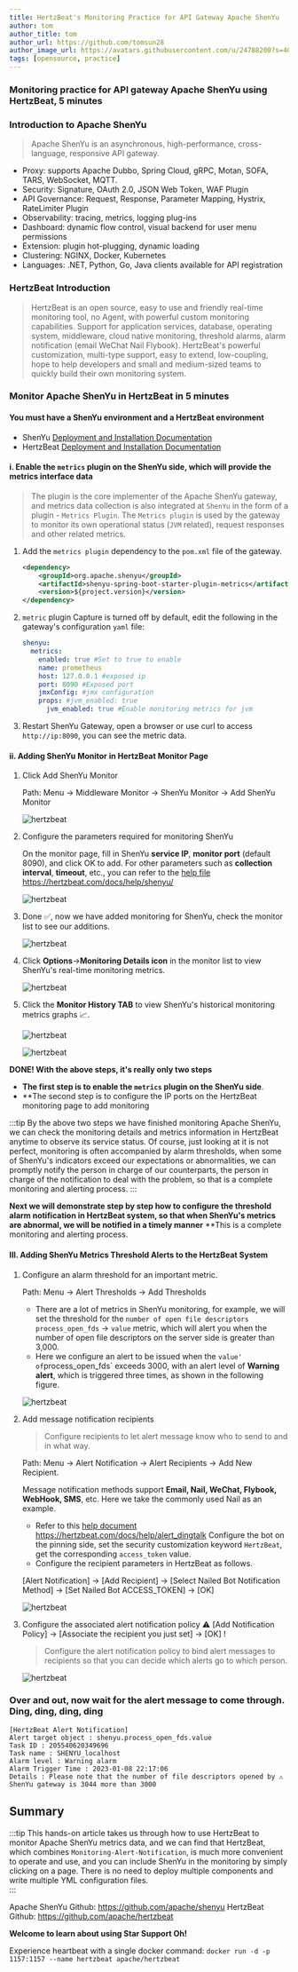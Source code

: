 ```yaml
---
title: HertzBeat's Monitoring Practice for API Gateway Apache ShenYu
author: tom
author_title: tom
author_url: https://github.com/tomsun28
author_image_url: https://avatars.githubusercontent.com/u/24788200?s=400&v=4
tags: [opensource, practice]
---
```


### Monitoring practice for API gateway Apache ShenYu using HertzBeat, 5 minutes

### Introduction to Apache ShenYu

> Apache ShenYu is an asynchronous, high-performance, cross-language, responsive API gateway.

- Proxy: supports Apache Dubbo, Spring Cloud, gRPC, Motan, SOFA, TARS, WebSocket, MQTT.
- Security: Signature, OAuth 2.0, JSON Web Token, WAF Plugin
- API Governance: Request, Response, Parameter Mapping, Hystrix, RateLimiter Plugin
- Observability: tracing, metrics, logging plug-ins
- Dashboard: dynamic flow control, visual backend for user menu permissions
- Extension: plugin hot-plugging, dynamic loading
- Clustering: NGINX, Docker, Kubernetes
- Languages: .NET, Python, Go, Java clients available for API registration

### HertzBeat Introduction

> HertzBeat is an open source, easy to use and friendly real-time monitoring tool, no Agent, with powerful custom monitoring capabilities.
> Support for application services, database, operating system, middleware, cloud native monitoring, threshold alarms, alarm notification (email WeChat Nail Flybook).
> HertzBeat's powerful customization, multi-type support, easy to extend, low-coupling, hope to help developers and small and medium-sized teams to quickly build their own monitoring system.

### Monitor Apache ShenYu in HertzBeat in 5 minutes

#### You must have a ShenYu environment and a HertzBeat environment

- ShenYu [Deployment and Installation Documentation](https://shenyu.apache.org/zh/docs/deployment/deployment-before)
- HertzBeat [Deployment and Installation Documentation](https://hertzbeat.com/docs/start/docker-deploy)

#### i. Enable the `metrics` plugin on the ShenYu side, which will provide the metrics interface data

> The plugin is the core implementer of the Apache ShenYu gateway, and metrics data collection is also integrated at `ShenYu` in the form of a plugin - `Metrics Plugin`.
> The `Metrics plugin` is used by the gateway to monitor its own operational status (`JVM` related), request responses and other related metrics.

1. Add the `metrics plugin` dependency to the `pom.xml` file of the gateway.

    ```xml
    <dependency>
        <groupId>org.apache.shenyu</groupId>
        <artifactId>shenyu-spring-boot-starter-plugin-metrics</artifactId>
        <version>${project.version}</version>
    </dependency>
    ```

2. `metric` plugin Capture is turned off by default, edit the following in the gateway's configuration `yaml` file:

    ```yaml
    shenyu:
      metrics:
        enabled: true #Set to true to enable
        name: prometheus 
        host: 127.0.0.1 #exposed ip
        port: 8090 #Exposed port
        jmxConfig: #jmx configuration
        props: #jvm_enabled: true
          jvm_enabled: true #Enable monitoring metrics for jvm
    ```

3. Restart ShenYu Gateway, open a browser or use curl to access `http://ip:8090`, you can see the metric data.

#### ii. Adding ShenYu Monitor in HertzBeat Monitor Page

1. Click Add ShenYu Monitor

    Path: Menu -> Middleware Monitor -> ShenYu Monitor -> Add ShenYu Monitor

    ![hertzbeat](/img/blog/monitor-shenyu-1.png)

2. Configure the parameters required for monitoring ShenYu

    On the monitor page, fill in ShenYu **service IP**, **monitor port** (default 8090), and click OK to add.
    For other parameters such as **collection interval**, **timeout**, etc., you can refer to the [help file](https://hertzbeat.com/docs/help/shenyu/) <https://hertzbeat.com/docs/help/shenyu/>

    ![hertzbeat](/img/blog/monitor-shenyu-1.png)

3. Done ✅, now we have added monitoring for ShenYu, check the monitor list to see our additions.

    ![hertzbeat](/img/blog/monitor-shenyu-3.png)

4. Click **Options**->**Monitoring Details icon** in the monitor list to view ShenYu's real-time monitoring metrics.

    ![hertzbeat](/img/blog/monitor-shenyu-4.png)

5. Click the **Monitor History TAB** to view ShenYu's historical monitoring metrics graphs 📈.

    ![hertzbeat](/img/blog/monitor-shenyu-5.png)

    ![hertzbeat](/img/blog/monitor-shenyu-6.png)

**DONE! With the above steps, it's really only two steps**

- **The first step is to enable the `metrics` plugin on the ShenYu side**.
- **The second step is to configure the IP ports on the HertzBeat monitoring page to add monitoring

:::tip
By the above two steps we have finished monitoring Apache ShenYu, we can check the monitoring details and metrics information in HertzBeat anytime to observe its service status.
Of course, just looking at it is not perfect, monitoring is often accompanied by alarm thresholds, when some of ShenYu's indicators exceed our expectations or abnormalities, we can promptly notify the person in charge of our counterparts, the person in charge of the notification to deal with the problem, so that is a complete monitoring and alerting process.
:::

**Next we will demonstrate step by step how to configure the threshold alarm notification in HertzBeat system, so that when ShenYu's metrics are abnormal, we will be notified in a timely manner** **This is a complete monitoring and alerting process.

#### III. Adding ShenYu Metrics Threshold Alerts to the HertzBeat System

1. Configure an alarm threshold for an important metric.

    Path: Menu -> Alert Thresholds -> Add Thresholds

   - There are a lot of metrics in ShenYu monitoring, for example, we will set the threshold for the `number of open file descriptors` `process_open_fds` -> `value` metric, which will alert you when the number of open file descriptors on the server side is greater than 3,000.
   - Here we configure an alert to be issued when the `value' of`process_open_fds` exceeds 3000, with an alert level of **Warning alert**, which is triggered three times, as shown in the following figure.

   ![hertzbeat](/img/blog/monitor-shenyu-7.png)

2. Add message notification recipients

    > Configure recipients to let alert message know who to send to and in what way.

    Path: Menu -> Alert Notification -> Alert Recipients -> Add New Recipient.

    Message notification methods support **Email, Nail, WeChat, Flybook, WebHook, SMS**, etc. Here we take the commonly used Nail as an example.

   - Refer to this [help document](https://hertzbeat.com/docs/help/alert_dingtalk) <https://hertzbeat.com/docs/help/alert_dingtalk> Configure the bot on the pinning side, set the security customization keyword `HertzBeat`, get the corresponding `access_token` value.
   - Configure the recipient parameters in HertzBeat as follows.

    [Alert Notification] -> [Add Recipient] -> [Select Nailed Bot Notification Method] -> [Set Nailed Bot ACCESS_TOKEN] -> [OK]

    ![hertzbeat](/img/blog/alert-notice-1.png)

3. Configure the associated alert notification policy ⚠️ [Add Notification Policy] -> [Associate the recipient you just set] -> [OK] !

    > Configure the alert notification policy to bind alert messages to recipients so that you can decide which alerts go to which person.

    ![hertzbeat](/img/blog/alert-notice-2.png)

### Over and out, now wait for the alert message to come through. Ding, ding, ding, ding

```
[HertzBeat Alert Notification]
Alert target object : shenyu.process_open_fds.value
Task ID : 205540620349696
Task name : SHENYU_localhost
Alarm level : Warning alarm
Alarm Trigger Time : 2023-01-08 22:17:06
Details : Please note that the number of file descriptors opened by ⚠️ ShenYu gateway is 3044 more than 3000
```

## Summary

:::tip
This hands-on article takes us through how to use HertzBeat to monitor Apache ShenYu metrics data, and we can find that HertzBeat, which combines ``Monitoring-Alert-Notification``, is much more convenient to operate and use, and you can include ShenYu in the monitoring by simply clicking on a page. There is no need to deploy multiple components and write multiple YML configuration files.  
:::

Apache ShenYu Github: <https://github.com/apache/shenyu>
HertzBeat Github: <https://github.com/apache/hertzbeat>

**Welcome to learn about using Star Support Oh!**

Experience heartbeat with a single docker command:
`docker run -d -p 1157:1157 --name hertzbeat apache/hertzbeat`

